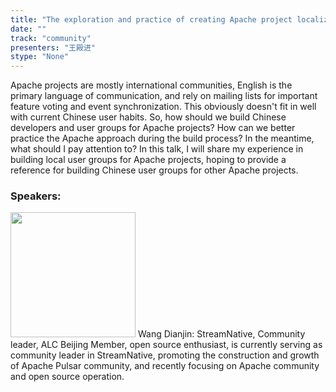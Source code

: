 ```yaml
---
title: "The exploration and practice of creating Apache project localization user group"
date: "" 
track: "community"
presenters: "王殿进"
stype: "None"
---
```

Apache projects are mostly international communities, English is the primary language of communication, and rely on mailing lists for important feature voting and event synchronization. This obviously doesn't fit in well with current Chinese user habits. So, how should we build Chinese developers and user groups for Apache projects? How can we better practice the Apache approach during the build process? In the meantime, what should I pay attention to? In this talk, I will share my experience in building local user groups for Apache projects, hoping to provide a reference for building Chinese user groups for other Apache projects.
 ### Speakers: 
 <img src="images/speaker/1113.png" width="200" />
 Wang Dianjin: StreamNative, Community leader, ALC Beijing Member, open source enthusiast, is currently serving as community leader in StreamNative, promoting the construction and growth of Apache Pulsar community, and recently focusing on Apache community and open source operation.
 